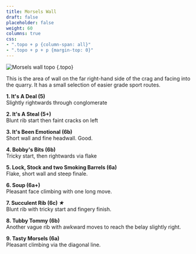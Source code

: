 ```yaml
---
title: Morsels Wall
draft: false
placeholder: false
weight: 60
columns: true
css:
- ".topo + p {column-span: all}"
- ".topo + p + p {margin-top: 0}"
---
```



![Morsels wall topo](/img/peak/matlock/Morsels-copy.jpg)
{.topo}

This is the area of wall on the far right-hand side of the crag and facing into the quarry. It has a small selection of easier grade sport routes.

**1. It's A Deal (5)**  
Slightly rightwards through conglomerate

**2. It's A Steal (5+)**  
Blunt rib start then faint cracks on left

**3. It's Been Emotional (6b)**  
Short wall and fine headwall. Good.

**4. Bobby's Bits (6b)**  
Tricky start, then rightwards via flake

**5. Lock, Stock and two Smoking Barrels (6a)**  
Flake, short wall and steep finale.

**6. Soup (6a+)**  
Pleasant face climbing with one long move.

**7. Succulent Rib (6c) *★***  
Blunt rib with tricky start and fingery finish.

**8. Tubby Tommy (6b)**  
Another vague rib with awkward moves to reach the belay slightly right.

**9. Tasty Morsels (6a)**  
Pleasant climbing via the diagonal line.
